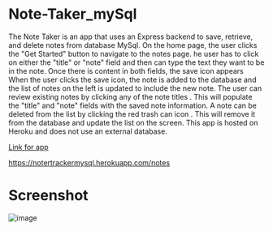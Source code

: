 # Note-Taker_mySql

The Note Taker is an app that uses an Express backend to save, retrieve, and delete notes from database MySql. On the home page, the user clicks the "Get Started" button to navigate to the notes page. he user has to click on either the "title" or "note" field and then can type the text they want to be in the note. Once there is content in both fields, the save icon appears When the user clicks the save icon, the note is added to the database and the list of notes on the left is updated to include the new note. The user can review existing notes by clicking any of the note titles . This will populate the "title" and "note" fields with the saved note information. A note can be deleted from the list by clicking the red trash can icon . This will remove it from the database and update the list on the screen. This app is hosted on Heroku and does not use an external database.

 [Link for app](https://notertrackermysql.herokuapp.com/notes)
 
 https://notertrackermysql.herokuapp.com/notes


# Screenshot
![image](https://user-images.githubusercontent.com/65205190/91343399-1cac6600-e7a2-11ea-8efd-2248c4af1fbe.png)

